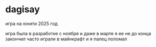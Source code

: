 # dagisay
игра на юнити 2025 год


игра была в разработке с ноября и даже в марте я ее не до конца закончил часто играли в майнкрафт и я палец поломал
